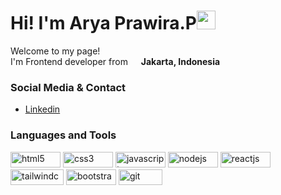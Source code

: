 <h1>Hi! I'm Arya Prawira.P<img src = "https://raw.githubusercontent.com/MartinHeinz/MartinHeinz/master/wave.gif" width = 30px></h1>

<p>Welcome to my page! </br> I'm Frontend developer from <img src="https://img.icons8.com/color/50/000000/indonesia.png" width="13"/> <b>Jakarta, Indonesia</b></p>


<h3>Social Media & Contact</h3>
<ul>
  <li><a href="https://www.linkedin.com/in/arya-prawira-p-870a68205/">Linkedin</a></li>
</ul>

<h3>Languages and Tools</h3>
<div>
  <img src="https://img.shields.io/badge/HTML5-E34F26?style=for-the-badge&logo=html5&logoColor=white" width="80px" height="25px" alt="html5">
  <img src="https://img.shields.io/badge/CSS3-1572B6?style=for-the-badge&logo=css3&logoColor=white" width="80px" height="25px" alt="css3">
  <img src="https://img.shields.io/badge/JavaScript-F7DF1E?style=for-the-badge&logo=JavaScript&logoColor=white" width="80px" height="25px" alt="javascript">
  <img src="https://img.shields.io/badge/Node.js-43853D?style=for-the-badge&logo=node.js&logoColor=white" width="80px" height="25px" alt="nodejs">
  <img src="https://img.shields.io/badge/React-20232A?style=for-the-badge&logo=react&logoColor=61DAFB" width="80px" height="25px" alt="reactjs">
  <img src="https://img.shields.io/badge/Tailwind_CSS-38B2AC?style=for-the-badge&logo=tailwind-css&logoColor=white" width="85px" height="25px" alt="tailwindcss">
  <img src="https://img.shields.io/badge/Bootstrap-563D7C?style=for-the-badge&logo=bootstrap&logoColor=white" width="80px" height="25px" alt="bootstrap">
  <img src="https://img.shields.io/badge/GIT-E44C30?style=for-the-badge&logo=git&logoColor=white" width="70px" height="25px" alt="git">
</div>
